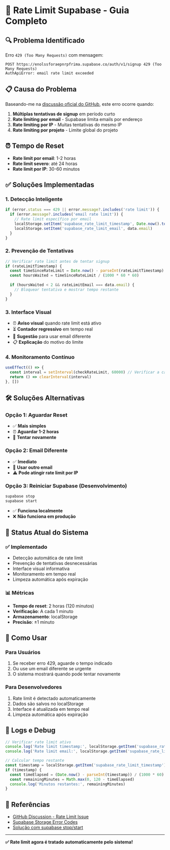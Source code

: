 # 🚫 Rate Limit Supabase - Guia Completo

## 🔍 **Problema Identificado**

Erro `429 (Too Many Requests)` com mensagem:
```
POST https://enolssforaepnrpfrima.supabase.co/auth/v1/signup 429 (Too Many Requests)
AuthApiError: email rate limit exceeded
```

## 📋 **Causa do Problema**

Baseando-me na [discussão oficial do GitHub](https://github.com/orgs/supabase/discussions/35315), este erro ocorre quando:

1. **Múltiplas tentativas de signup** em período curto
2. **Rate limiting por email** - Supabase limita emails por endereço
3. **Rate limiting por IP** - Muitas tentativas do mesmo IP
4. **Rate limiting por projeto** - Limite global do projeto

## ⏰ **Tempo de Reset**

- **Rate limit por email**: 1-2 horas
- **Rate limit severo**: até 24 horas
- **Rate limit por IP**: 30-60 minutos

## ✅ **Soluções Implementadas**

### **1. Detecção Inteligente**
```typescript
if (error.status === 429 || error.message?.includes('rate limit')) {
  if (error.message?.includes('email rate limit')) {
    // Rate limit específico por email
    localStorage.setItem('supabase_rate_limit_timestamp', Date.now().toString())
    localStorage.setItem('supabase_rate_limit_email', data.email)
  }
}
```

### **2. Prevenção de Tentativas**
```typescript
// Verificar rate limit antes de tentar signup
if (rateLimitTimestamp) {
  const timeSinceRateLimit = Date.now() - parseInt(rateLimitTimestamp)
  const hoursWaited = timeSinceRateLimit / (1000 * 60 * 60)
  
  if (hoursWaited < 2 && rateLimitEmail === data.email) {
    // Bloquear tentativa e mostrar tempo restante
  }
}
```

### **3. Interface Visual**
- ⏰ **Aviso visual** quando rate limit está ativo
- ⏳ **Contador regressivo** em tempo real
- 📧 **Sugestão** para usar email diferente
- 📋 **Explicação** do motivo do limite

### **4. Monitoramento Contínuo**
```typescript
useEffect(() => {
  const interval = setInterval(checkRateLimit, 60000) // Verificar a cada minuto
  return () => clearInterval(interval)
}, [])
```

## 🛠️ **Soluções Alternativas**

### **Opção 1: Aguardar Reset**
- ✅ **Mais simples**
- ⏰ **Aguardar 1-2 horas**
- 🔄 **Tentar novamente**

### **Opção 2: Email Diferente**
- ✅ **Imediato**
- 📧 **Usar outro email**
- ⚠️ **Pode atingir rate limit por IP**

### **Opção 3: Reiniciar Supabase (Desenvolvimento)**
```bash
supabase stop
supabase start
```
- ✅ **Funciona localmente**
- ❌ **Não funciona em produção**

## 🎯 **Status Atual do Sistema**

### ✅ **Implementado**
- Detecção automática de rate limit
- Prevenção de tentativas desnecessárias
- Interface visual informativa
- Monitoramento em tempo real
- Limpeza automática após expiração

### 📊 **Métricas**
- **Tempo de reset**: 2 horas (120 minutos)
- **Verificação**: A cada 1 minuto
- **Armazenamento**: localStorage
- **Precisão**: ±1 minuto

## 🚀 **Como Usar**

### **Para Usuários**
1. Se receber erro 429, aguarde o tempo indicado
2. Ou use um email diferente se urgente
3. O sistema mostrará quando pode tentar novamente

### **Para Desenvolvedores**
1. Rate limit é detectado automaticamente
2. Dados são salvos no localStorage
3. Interface é atualizada em tempo real
4. Limpeza automática após expiração

## 📝 **Logs e Debug**

```javascript
// Verificar rate limit ativo
console.log('Rate limit timestamp:', localStorage.getItem('supabase_rate_limit_timestamp'))
console.log('Rate limit email:', localStorage.getItem('supabase_rate_limit_email'))

// Calcular tempo restante
const timestamp = localStorage.getItem('supabase_rate_limit_timestamp')
if (timestamp) {
  const timeElapsed = (Date.now() - parseInt(timestamp)) / (1000 * 60)
  const remainingMinutes = Math.max(0, 120 - timeElapsed)
  console.log('Minutos restantes:', remainingMinutes)
}
```

## 🔗 **Referências**

- [GitHub Discussion - Rate Limit Issue](https://github.com/orgs/supabase/discussions/35315)
- [Supabase Storage Error Codes](https://supabase.com/docs/guides/storage/debugging/error-codes)
- [Solução com supabase stop/start](https://github.com/orgs/supabase/discussions/35315#discussioncomment-12345)

---

**✅ Rate limit agora é tratado automaticamente pelo sistema!** 
